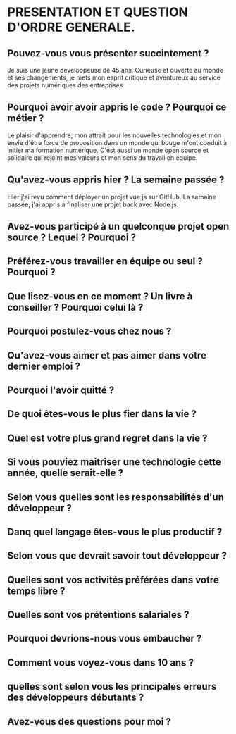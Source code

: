 # PRESENTATION ET QUESTION D'ORDRE GENERALE.

## Pouvez-vous vous présenter succintement ?

Je suis une jeune développeuse de 45 ans. Curieuse et ouverte au monde et ses changements,
je mets mon esprit critique et aventureux au service des projets numériques des entreprises.

## Pourquoi avoir avoir appris le code ? Pourquoi ce métier ?

Le plaisir d'apprendre, mon attrait pour les nouvelles technologies et mon envie d'être force
de proposition dans un monde qui bouge m'ont conduit à initier ma formation numérique.
C'est aussi un monde open source et solidaire qui rejoint mes valeurs et mon sens du travail
en équipe.

## Qu'avez-vous appris hier ? La semaine passée ?

Hier j'ai revu comment déployer un projet vue.js sur GitHub.
La semaine passée, j'ai appris à finaliser une projet back avec Node.js.

## Avez-vous participé à un quelconque projet open source ? Lequel ? Pourquoi ?

## Préférez-vous travailler en équipe ou seul ? Pourquoi ?

## Que lisez-vous en ce moment ? Un livre à conseiller ? Pourquoi celui là ?

## Pourquoi postulez-vous chez nous ?

## Qu'avez-vous aimer et pas aimer dans votre dernier emploi ?

## Pourquoi l'avoir quitté ?

## De quoi êtes-vous le plus fier dans la vie ?

## Quel est votre plus grand regret dans la vie ?

## Si vous pouviez maitriser une technologie cette année, quelle serait-elle ?

## Selon vous quelles sont les responsabilités d'un développeur ?

## Danq quel langage êtes-vous le plus productif ?

## Selon vous que devrait savoir tout développeur ?

## Quelles sont vos activités préférées dans votre temps libre ?

## Quelles sont vos prétentions salariales ?

## Pourquoi devrions-nous vous embaucher ?

## Comment vous voyez-vous dans 10 ans ?

## quelles sont selon vous les principales erreurs des développeurs débutants ?

## Avez-vous des questions pour moi ?
